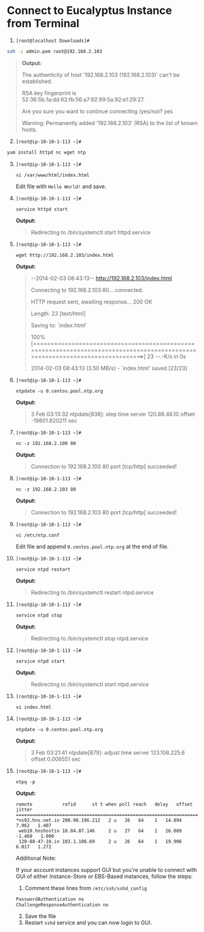 # Connect to Eucalyptus Instance from Terminal

1. `[root@localhost Downloads]#`

 ```sh
 ssh -i admin.pem root@192.168.2.103
 ```

  > **Output:**
  >
  > The authenticity of host '192.168.2.103 (192.168.2.103)' can't be established. 
  >
  > RSA key fingerprint is 52:36:5b:1a:dd:62:fb:56:a7:92:99:5a:92:e1:29:27.
  > 
  > Are you sure you want to continue connecting (yes/no)? yes
  > 
  > Warning: Permanently added '192.168.2.103' (RSA) to the list of known hosts.

2. `[root@ip-10-10-1-113 ~]#`
  
  ```sh
  yum install httpd nc wget ntp
  ```

3. `[root@ip-10-10-1-113 ~]#` 
	```
	vi /var/www/html/index.html
	```
	Edit file with ```Hello World!``` and save.

4.  `[root@ip-10-10-1-113 ~]#` 
   	```
   	service httpd start
   	```
   	**Output:**
   	> Redirecting to /bin/systemctl start  httpd.service

5.  `[root@ip-10-10-1-113 ~]#` 
   	```
   	wget http://192.168.2.103/index.html
   	```
   	**Output:**
   	> --2014-02-03 08:43:13--  http://192.168.2.103/index.html
   	>
   	> Connecting to 192.168.2.103:80... connected.
   	>
   	> HTTP request sent, awaiting response... 200 OK
   	>
   	> Length: 23 [text/html]
   	>
   	> Saving to: `index.html'
   	>
   	> 100%[=============================================================================================================================>] 
   	> 23          --.-K/s   in 0s
   	>
	> 2014-02-03 08:43:13 (3.50 MB/s) - `index.html' saved [23/23]

6.  `[root@ip-10-10-1-113 ~]#` 
   	```
   	ntpdate -u 0.centos.pool.ntp.org
   	```
   	**Output:**
   	> 3 Feb 03:13:32 ntpdate[838]: step time server 120.88.46.10 offset -19801.820211 sec
7.  `[root@ip-10-10-1-113 ~]#` 
   	```
   	nc -z 192.168.2.100 80
   	```
	**Output:**
   	> Connection to 192.168.2.100 80 port [tcp/http] succeeded!

8.  `[root@ip-10-10-1-113 ~]#` 
   	```
   	nc -z 192.168.2.103 80
   	```
   	**Output:**
   	> Connection to 192.168.2.103 80 port [tcp/http] succeeded!
   
9.	`[root@ip-10-10-1-113 ~]#` 
	```
	vi /etc/ntp.conf 
	```
    Edit file and append `0.centos.pool.ntp.org` at the end of file.

10.	`[root@ip-10-10-1-113 ~]#` 
	```
	service ntpd restart
	```
	**Output:**
	> Redirecting to /bin/systemctl restart  ntpd.service

11.	`[root@ip-10-10-1-113 ~]#` 
	```
	service ntpd stop
	```
	**Output:**
	> Redirecting to /bin/systemctl stop  ntpd.service

12.	`[root@ip-10-10-1-113 ~]#` 
	```
	service ntpd start	
	```
	**Output:**
	> Redirecting to /bin/systemctl start  ntpd.service
13.	`[root@ip-10-10-1-113 ~]#` 
	```
	vi index.html 
	```
	
14.	`[root@ip-10-10-1-113 ~]#` 
	``` 
	ntpdate -u 0.centos.pool.ntp.org 
	```
	**Output:**
	>  3 Feb 03:21:41 ntpdate[879]: adjust time server 123.108.225.6 offset 0.006551 sec

15.	`[root@ip-10-10-1-113 ~]#` 
	``` 
	ntpq -p 
	```
   	**Output:**
	```
	remote           refid      st t when poll reach   delay   offset  jitter
	==============================================================================
	*ns02.hns.net.in 200.98.196.212   2 u   26   64    1   14.894    7.962   1.407
	 web10.hnshostin 10.84.87.146     2 u   27   64    1   26.089   -1.469   1.000
	 120-88-47-10.in 103.1.106.69     2 u   26   64    1   19.906    6.017   1.272
	```
	
	Additional Note:
	
	If your account instances support GUI but you're unable to connect with GUI of either Instance-Store or EBS-Based instances, follow the steps:
	1. Comment these lines from `/etc/ssh/sshd_config`
	```bash
	PasswordAuthentication no
	ChallengeResponseAuthentication no
	```
	2. Save the file
	3. Restart `sshd` service and you can now login to GUI.

